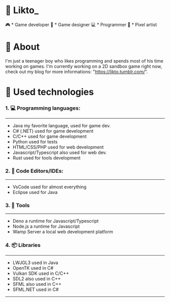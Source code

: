 # 🎲 Likto_

🎮 * Game developer
🎳 * Game designer
💻 * Programmer
🎨 * Pixel artist

# 🎲 About

I'm just a teenager boy who likes programming and spends 
most of his time working on games. I'm currently working 
on a 2D sandbox game right now, check out my blog for 
more informations: "https://likto.tumblr.com/".

# 🎲 Used technologies

### 1. 💻 Programming languages:
____
* Java my favorite language, used for game dev.
* C# (.NET) used for game development
* C/C++ used for game development
* Python used for tests
* HTML/CSS/PHP used for web development
* Javascript/Typescript also used for web dev.
* Rust used for tools development

### 2. 📝 Code Editors/IDEs:
____
* VsCode used for almost everything
* Eclipse used for Java

### 3. 🔧 Tools
____
* Deno a runtime for Javascript/Typescript
* Node.js a runtime for Javascript
* Wamp Server a local web development platform

### 4. 📦 Libraries
 ____
* LWJGL3 used in Java
* OpenTK used in C#
* Vulkan SDK used in C/C++
* SDL2 also used in C++
* SFML also used in C++
* SFML.NET used in C#
____
